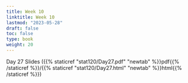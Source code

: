 ```yaml
---
title: Week 10 
linktitle: Week 10
lastmod: "2023-05-28"
draft: false  
toc: false  
type: book  
weight: 20
---
```



Day 27 Slides ({{% staticref "stat120/Day27.pdf" "newtab" %}}pdf{{% /staticref %}}/{{% staticref "stat120/Day27.html" "newtab" %}}html{{% /staticref %}})

<!--

Day 28 Slides ({{% staticref "stat120/Day28.pdf" "newtab" %}}pdf{{% /staticref %}}/{{% staticref "stat120/Day28.html" "newtab" %}}html{{% /staticref %}})

-->
